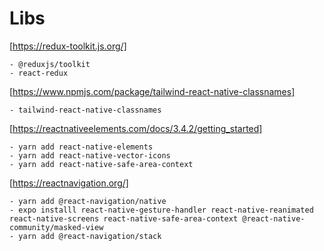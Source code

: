 # Libs

[https://redux-toolkit.js.org/]

    - @reduxjs/toolkit
    - react-redux

[https://www.npmjs.com/package/tailwind-react-native-classnames]

    - tailwind-react-native-classnames

[https://reactnativeelements.com/docs/3.4.2/getting_started]

    - yarn add react-native-elements
    - yarn add react-native-vector-icons
    - yarn add react-native-safe-area-context

[https://reactnavigation.org/]

    - yarn add @react-navigation/native
    - expo installl react-native-gesture-handler react-native-reanimated react-native-screens react-native-safe-area-context @react-native-community/masked-view
    - yarn add @react-navigation/stack
